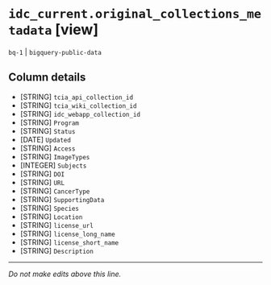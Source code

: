 # `idc_current.original_collections_metadata` [view]
`bq-1` | `bigquery-public-data`

## Column details
* [STRING]    `tcia_api_collection_id`
* [STRING]    `tcia_wiki_collection_id`
* [STRING]    `idc_webapp_collection_id`
* [STRING]    `Program`
* [STRING]    `Status`
* [DATE]      `Updated`
* [STRING]    `Access`
* [STRING]    `ImageTypes`
* [INTEGER]   `Subjects`
* [STRING]    `DOI`
* [STRING]    `URL`
* [STRING]    `CancerType`
* [STRING]    `SupportingData`
* [STRING]    `Species`
* [STRING]    `Location`
* [STRING]    `license_url`
* [STRING]    `license_long_name`
* [STRING]    `license_short_name`
* [STRING]    `Description`

-------------------------------------------------------------------------------
*Do not make edits above this line.*
